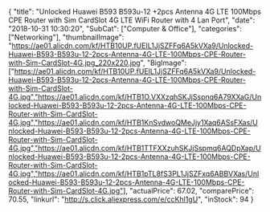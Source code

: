 {
	"title": "Unlocked Huawei B593 B593u-12 +2pcs Antenna 4G LTE 100Mbps CPE Router with Sim CardSlot 4G LTE WiFi Router with 4 Lan Port",
	"date": "2018-10-31 10:30:20",
	"SubCat": ["Computer & Office"],
	"categories": ["Networking"],
	"thumbnailImage": "https://ae01.alicdn.com/kf/HTB10UP.fUEIL1JjSZFFq6A5kVXa9/Unlocked-Huawei-B593-B593u-12-2pcs-Antenna-4G-LTE-100Mbps-CPE-Router-with-Sim-CardSlot-4G.jpg_220x220.jpg",
	"BigImage": ["https://ae01.alicdn.com/kf/HTB10UP.fUEIL1JjSZFFq6A5kVXa9/Unlocked-Huawei-B593-B593u-12-2pcs-Antenna-4G-LTE-100Mbps-CPE-Router-with-Sim-CardSlot-4G.jpg","https://ae01.alicdn.com/kf/HTB1O.VXXzqhSKJjSspnq6A79XXaG/Unlocked-Huawei-B593-B593u-12-2pcs-Antenna-4G-LTE-100Mbps-CPE-Router-with-Sim-CardSlot-4G.jpg","https://ae01.alicdn.com/kf/HTB1KnSvdwoQMeJjy1Xaq6ASsFXas/Unlocked-Huawei-B593-B593u-12-2pcs-Antenna-4G-LTE-100Mbps-CPE-Router-with-Sim-CardSlot-4G.jpg","https://ae01.alicdn.com/kf/HTB1TTFXXzuhSKJjSspmq6AQDpXap/Unlocked-Huawei-B593-B593u-12-2pcs-Antenna-4G-LTE-100Mbps-CPE-Router-with-Sim-CardSlot-4G.jpg","https://ae01.alicdn.com/kf/HTB1pTL8fS3PL1JjSZFxq6ABBVXas/Unlocked-Huawei-B593-B593u-12-2pcs-Antenna-4G-LTE-100Mbps-CPE-Router-with-Sim-CardSlot-4G.jpg"],
	"actualPrice": 67.02,
	"comparePrice": 70.55,
	"linkurl": "http://s.click.aliexpress.com/e/ccKhl1gU",
	"inStock": 94
}
